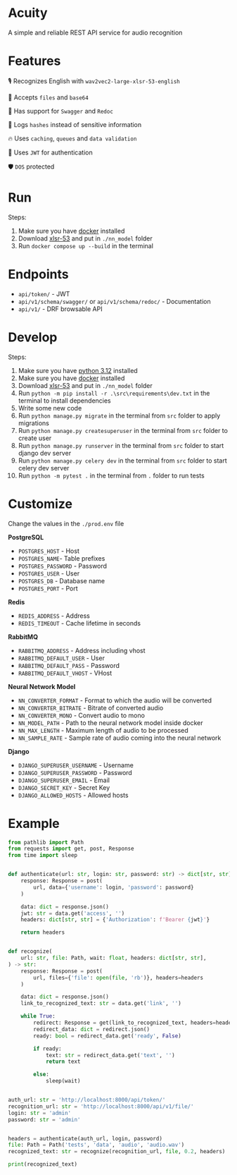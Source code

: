 # Acuity

A simple and reliable REST API service for audio recognition

# Features

🎙️ Recognizes English with `wav2vec2-large-xlsr-53-english`

🧩 Accepts `files` and `base64`

📄 Has support for `Swagger` and `Redoc`

💾 Logs `hashes` instead of sensitive information

🔥 Uses `caching`, `queues` and `data validation`

🔐 Uses `JWT` for authentication

🛡️ `DOS` protected

# Run

Steps:
1. Make sure you have [docker](https://www.docker.com/) installed
2. Download [xlsr-53](https://huggingface.co/jonatasgrosman/wav2vec2-large-xlsr-53-english/tree/main) and put in `./nn_model` folder
3. Run `docker compose up --build` in the terminal

# Endpoints

* `api/token/` - JWT
* `api/v1/schema/swagger/` or `api/v1/schema/redoc/` - Documentation
* `api/v1/` - DRF browsable API

# Develop

Steps:
1. Make sure you have [python 3.12](https://www.python.org/) installed
2. Make sure you have [docker](https://www.docker.com/) installed
3. Download [xlsr-53](https://huggingface.co/jonatasgrosman/wav2vec2-large-xlsr-53-english/tree/main) and put in `./nn_model` folder
4. Run `python -m pip install -r .\src\requirements\dev.txt` in the terminal to install dependencies
5. Write some new code
6. Run `python manage.py migrate` in the terminal from `src` folder to apply migrations
7. Run `python manage.py createsuperuser` in the terminal from `src` folder to create user
8. Run `python manage.py runserver` in the terminal from `src` folder to start django dev server
9. Run `python manage.py celery dev` in the terminal from `src` folder to start celery dev server
10. Run `python -m pytest .` in the terminal from `.` folder to run tests

# Customize

Change the values in the `./prod.env` file

**PostgreSQL**
* `POSTGRES_HOST` - Host
* `POSTGRES_NAME`- Table prefixes
* `POSTGRES_PASSWORD` - Password
* `POSTGRES_USER` - User
* `POSTGRES_DB` - Database name
* `POSTGRES_PORT` - Port

**Redis**
* `REDIS_ADDRESS` - Address
* `REDIS_TIMEOUT` - Cache lifetime in seconds

**RabbitMQ**
* `RABBITMQ_ADDRESS` - Address including vhost
* `RABBITMQ_DEFAULT_USER` - User
* `RABBITMQ_DEFAULT_PASS` - Password
* `RABBITMQ_DEFAULT_VHOST` - VHost

**Neural Network Model**
* `NN_CONVERTER_FORMAT` - Format to which the audio will be converted
* `NN_CONVERTER_BITRATE` - Bitrate of converted audio
* `NN_CONVERTER_MONO` - Convert audio to mono
* `NN_MODEL_PATH` - Path to the neural network model inside docker
* `NN_MAX_LENGTH` - Maximum length of audio to be processed
* `NN_SAMPLE_RATE` - Sample rate of audio coming into the neural network

**Django**
* `DJANGO_SUPERUSER_USERNAME` - Username
* `DJANGO_SUPERUSER_PASSWORD` - Password
* `DJANGO_SUPERUSER_EMAIL` - Email
* `DJANGO_SECRET_KEY` - Secret Key
* `DJANGO_ALLOWED_HOSTS` - Allowed hosts

# Example

``` Python
from pathlib import Path
from requests import get, post, Response
from time import sleep


def authenticate(url: str, login: str, password: str) -> dict[str, str]:
    response: Response = post(
        url, data={'username': login, 'password': password}
    )

    data: dict = response.json()
    jwt: str = data.get('access', '')
    headers: dict[str, str] = {'Authorization': f'Bearer {jwt}'}

    return headers


def recognize(
    url: str, file: Path, wait: float, headers: dict[str, str],
) -> str:
    response: Response = post(
        url, files={'file': open(file, 'rb')}, headers=headers
    )

    data: dict = response.json()
    link_to_recognized_text: str = data.get('link', '')

    while True:
        redirect: Response = get(link_to_recognized_text, headers=headers)
        redirect_data: dict = redirect.json()
        ready: bool = redirect_data.get('ready', False)

        if ready:
            text: str = redirect_data.get('text', '')
            return text

        else:
            sleep(wait)


auth_url: str = 'http://localhost:8000/api/token/'
recognition_url: str = 'http://localhost:8000/api/v1/file/'
login: str = 'admin'
password: str = 'admin'


headers = authenticate(auth_url, login, password)
file: Path = Path('tests', 'data', 'audio', 'audio.wav')
recognized_text: str = recognize(recognition_url, file, 0.2, headers)

print(recognized_text)
```
